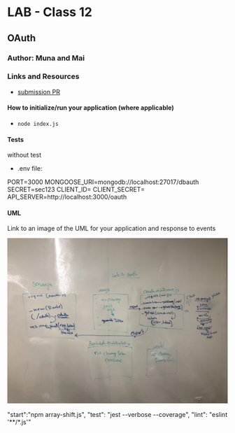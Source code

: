 # LAB - Class 12

## OAuth

### Author: Muna and Mai 

### Links and Resources

- [submission PR](https://github.com/401-advanced-javascript-muna/lab-12-oauth/pull/1)



#### How to initialize/run your application (where applicable)

-  `node index.js`


#### Tests

without test

- .env file:

PORT=3000
MONGOOSE_URI=mongodb://localhost:27017/dbauth
SECRET=sec123
CLIENT_ID=
CLIENT_SECRET=
API_SERVER=http://localhost:3000/oauth

#### UML

Link to an image of the UML for your application and response to events

![](uml.jpg)


   "start":"npm array-shift.js",
    "test": "jest --verbose --coverage",
    "lint": "eslint '**/*.js'"

